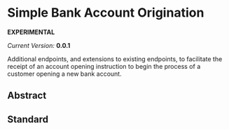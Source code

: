 # Simple Bank Account Origination

**EXPERIMENTAL**

*Current Version:* **0.0.1**

Additional endpoints, and extensions to existing endpoints, to facilitate the receipt of an account opening instruction to begin the process of a customer opening a new bank account.

## Abstract

<Describe the purpose and context of the standard>

## Standard

<Put the standard statements here>
